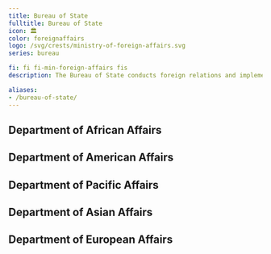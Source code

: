 ```yaml
---
title: Bureau of State
fulltitle: Bureau of State
icon: 🏛️
color: foreignaffairs
logo: /svg/crests/ministry-of-foreign-affairs.svg
series: bureau

fi: fi fi-min-foreign-affairs fis
description: The Bureau of State conducts foreign relations and implements foreign policy, rather than formulating it, for the Ministry of Foreign Affairs.

aliases:
- /bureau-of-state/
---
```

## Department of African Affairs
## Department of American Affairs
## Department of Pacific Affairs
## Department of Asian Affairs
## Department of European Affairs
